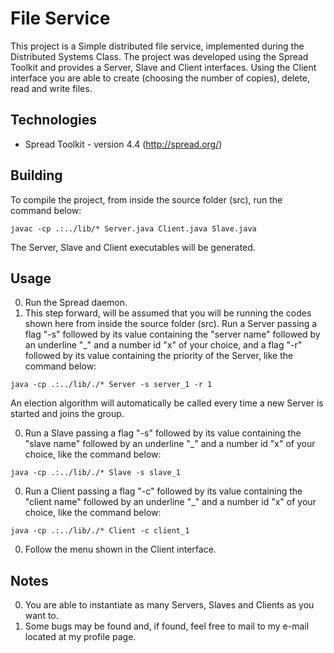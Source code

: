 File Service
============
This project is a Simple distributed file service, implemented during the Distributed Systems Class.
The project was developed using the Spread Toolkit and provides a Server, Slave and Client interfaces.
Using the Client interface you are able to create (choosing the number of copies), delete, read and write files.

Technologies
-----
* Spread Toolkit - version 4.4 (http://spread.org/)

Building
-----
To compile the project, from inside the source folder (src), run the command below:
```
javac -cp .:../lib/* Server.java Client.java Slave.java
```
The Server, Slave and Client executables will be generated.

Usage
-----
0. Run the Spread daemon.
0. This step forward, will be assumed that you will be running the codes shown here from inside the source folder (src). Run a Server passing a flag "-s" followed by its value containing the "server name" followed by an underline "_" and a number id "x" of your choice, and a flag "-r" followed by its value containing the priority of the Server, like the command below:
```
java -cp .:../lib/./* Server -s server_1 -r 1
```
An election algorithm will automatically be called every time a new Server is started and joins the group.

0. Run a Slave passing a flag "-s" followed by its value containing the "slave name" followed by an underline "_" and a number id "x" of your choice, like the command below:
```
java -cp .:../lib/./* Slave -s slave_1
```

0. Run a Client passing a flag "-c" followed by its value containing the "client name" followed by an underline "_" and a number id "x" of your choice, like the command below:
```
java -cp .:../lib/./* Client -c client_1
```
0. Follow the menu shown in the Client interface.

Notes
-----
0. You are able to instantiate as many Servers, Slaves and Clients as you want to.
1. Some bugs may be found and, if found, feel free to mail to my e-mail located at my profile page.

